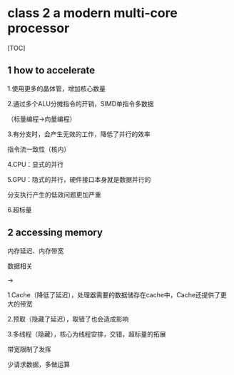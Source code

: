 # class 2 a modern multi-core processor

[TOC]

## 1 how to accelerate

1.使用更多的晶体管，增加核心数量

2.通过多个ALU分摊指令的开销，SIMD单指令多数据

（标量编程->向量编程）

3.有分支时，会产生无效的工作，降低了并行的效率

指令流一致性（核内）

4.CPU：显式的并行

5.GPU：隐式的并行，硬件接口本身就是数据并行的

分支执行产生的低效问题更加严重

6.超标量



## 2 accessing memory

内存延迟、内存带宽

数据相关

->

1.Cache（降低了延迟），处理器需要的数据储存在cache中，Cache还提供了更大的带宽

2.预取（隐藏了延迟），取错了也会造成影响

3.多线程（隐藏），核心为线程安排，交错，超标量的拓展

带宽限制了发挥

少请求数据，多做运算